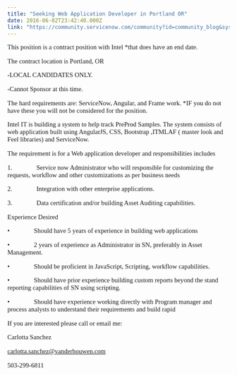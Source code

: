 ```yaml
---
title: "Seeking Web Application Developer in Portland OR"
date: 2016-06-02T23:42:40.000Z
link: "https://community.servicenow.com/community?id=community_blog&sys_id=258ce6e1dbd0dbc01dcaf3231f961925"
---
```

<p style="font-family: Calibri; font-size: 11.0pt;">This position is a contract position with Intel *that does have an end date.</p><p style="font-family: Calibri; font-size: 11.0pt;">The contract location is Portland, OR</p><p style="font-family: Calibri; font-size: 11.0pt;">-LOCAL CANDIDATES ONLY. </p><p style="font-family: Calibri; font-size: 11.0pt;">-Cannot Sponsor at this time. </p><p style="font-family: Calibri; font-size: 11.0pt;">The hard requirements are: ServiceNow, Angular, and Frame work. *IF you do not have these you will not be considered for the position. </p><p style="font-family: Calibri; font-size: 11.0pt;"></p><p style="font-family: Calibri; font-size: 11.0pt;">Intel IT is building a system to help track PreProd Samples. The system consists of web application built using AngularJS, CSS, Bootstrap ,ITMLAF ( master look and Feel libraries) and ServiceNow. </p><p style="font-family: Calibri; font-size: 11.0pt;">The requirement is for a Web application developer and responsibilities includes </p><p style="font-family: Calibri; font-size: 11.0pt;">1.               Service now Administrator who will responsible for customizing the requests, workflow and other customizations as per business needs </p><p style="font-family: Calibri; font-size: 11.0pt;">2.               Integration with other enterprise applications. </p><p style="font-family: Calibri; font-size: 11.0pt;">3.               Data certification and/or building Asset Auditing capabilities. </p><p></p><p style="font-family: Calibri; font-size: 11.0pt;">Experience Desired </p><p style="font-family: Calibri; font-size: 11.0pt;">•               Should have 5 years of experience in building web applications </p><p style="font-family: Calibri; font-size: 11.0pt;">•               2 years of experience as Administrator in SN, preferably in Asset Management. </p><p style="font-family: Calibri; font-size: 11.0pt;">•               Should be proficient in JavaScript, Scripting, workflow capabilities. </p><p style="font-family: Calibri; font-size: 11.0pt;">•               Should have prior experience building custom reports beyond the stand reporting capabilities of SN using scripting. </p><p style="font-family: Calibri; font-size: 11.0pt;">•               Should have experience working directly with Program manager and process analysts to understand their requirements and build rapid </p><p style="font-family: Calibri; font-size: 11.0pt;"></p><p style="font-family: Calibri; font-size: 11.0pt;">If you are interested please call or email me:</p><p style="font-family: Calibri; font-size: 11.0pt;">Carlotta Sanchez</p><p style="font-family: Calibri; font-size: 11.0pt;"><a title="k-email-small" class="jive-link-email-small" href="mailto:carlotta.sanchez@vanderhouwen.com">carlotta.sanchez@vanderhouwen.com</a></p><p style="font-family: Calibri; font-size: 11.0pt;">503-299-6811</p>